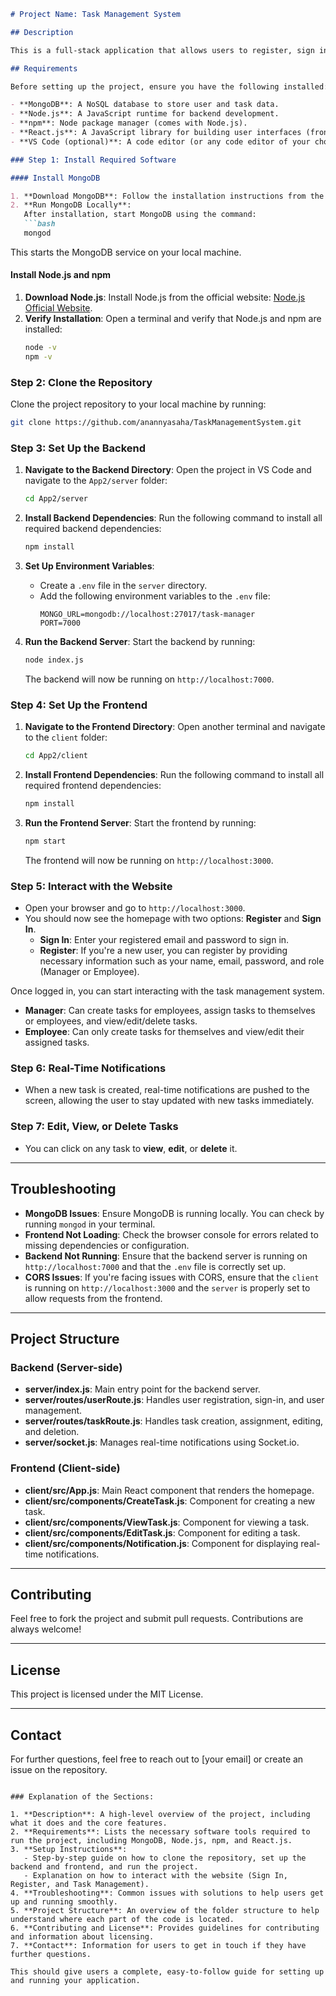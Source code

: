 
```markdown
# Project Name: Task Management System

## Description

This is a full-stack application that allows users to register, sign in, create tasks, and interact with them in real-time. The backend is built using Node.js, Express, and MongoDB, while the frontend uses React.js for a smooth user interface. The system supports roles such as Manager and Employee, with different permissions for creating, editing, and viewing tasks.

## Requirements

Before setting up the project, ensure you have the following installed:

- **MongoDB**: A NoSQL database to store user and task data.
- **Node.js**: A JavaScript runtime for backend development.
- **npm**: Node package manager (comes with Node.js).
- **React.js**: A JavaScript library for building user interfaces (frontend).
- **VS Code (optional)**: A code editor (or any code editor of your choice).

### Step 1: Install Required Software

#### Install MongoDB

1. **Download MongoDB**: Follow the installation instructions from the official website: [MongoDB Download](https://www.mongodb.com/try/download/community).
2. **Run MongoDB Locally**:
   After installation, start MongoDB using the command:
   ```bash
   mongod
   ```
   This starts the MongoDB service on your local machine.

#### Install Node.js and npm

1. **Download Node.js**: Install Node.js from the official website: [Node.js Official Website](https://nodejs.org/).
2. **Verify Installation**: Open a terminal and verify that Node.js and npm are installed:
   ```bash
   node -v
   npm -v
   ```

### Step 2: Clone the Repository

Clone the project repository to your local machine by running:
```bash
git clone https://github.com/anannyasaha/TaskManagementSystem.git
```

### Step 3: Set Up the Backend

1. **Navigate to the Backend Directory**:
   Open the project in VS Code and navigate to the `App2/server` folder:
   ```bash
   cd App2/server
   ```

2. **Install Backend Dependencies**:
   Run the following command to install all required backend dependencies:
   ```bash
   npm install
   ```

3. **Set Up Environment Variables**:
   - Create a `.env` file in the `server` directory.
   - Add the following environment variables to the `.env` file:
     ```
     MONGO_URL=mongodb://localhost:27017/task-manager
     PORT=7000
     ```

4. **Run the Backend Server**:
   Start the backend by running:
   ```bash
   node index.js
   ```

   The backend will now be running on `http://localhost:7000`.

### Step 4: Set Up the Frontend

1. **Navigate to the Frontend Directory**:
   Open another terminal and navigate to the `client` folder:
   ```bash
   cd App2/client
   ```

2. **Install Frontend Dependencies**:
   Run the following command to install all required frontend dependencies:
   ```bash
   npm install
   ```

3. **Run the Frontend Server**:
   Start the frontend by running:
   ```bash
   npm start
   ```

   The frontend will now be running on `http://localhost:3000`.

### Step 5: Interact with the Website

- Open your browser and go to `http://localhost:3000`.
- You should now see the homepage with two options: **Register** and **Sign In**.
  - **Sign In**: Enter your registered email and password to sign in.
  - **Register**: If you're a new user, you can register by providing necessary information such as your name, email, password, and role (Manager or Employee).
  
Once logged in, you can start interacting with the task management system.

- **Manager**: Can create tasks for employees, assign tasks to themselves or employees, and view/edit/delete tasks.
- **Employee**: Can only create tasks for themselves and view/edit their assigned tasks.

### Step 6: Real-Time Notifications

- When a new task is created, real-time notifications are pushed to the screen, allowing the user to stay updated with new tasks immediately.

### Step 7: Edit, View, or Delete Tasks

- You can click on any task to **view**, **edit**, or **delete** it.

---

## Troubleshooting

- **MongoDB Issues**: Ensure MongoDB is running locally. You can check by running `mongod` in your terminal.
- **Frontend Not Loading**: Check the browser console for errors related to missing dependencies or configuration.
- **Backend Not Running**: Ensure that the backend server is running on `http://localhost:7000` and that the `.env` file is correctly set up.
- **CORS Issues**: If you're facing issues with CORS, ensure that the `client` is running on `http://localhost:3000` and the `server` is properly set to allow requests from the frontend.

---

## Project Structure

### Backend (Server-side)
- **server/index.js**: Main entry point for the backend server.
- **server/routes/userRoute.js**: Handles user registration, sign-in, and user management.
- **server/routes/taskRoute.js**: Handles task creation, assignment, editing, and deletion.
- **server/socket.js**: Manages real-time notifications using Socket.io.

### Frontend (Client-side)
- **client/src/App.js**: Main React component that renders the homepage.
- **client/src/components/CreateTask.js**: Component for creating a new task.
- **client/src/components/ViewTask.js**: Component for viewing a task.
- **client/src/components/EditTask.js**: Component for editing a task.
- **client/src/components/Notification.js**: Component for displaying real-time notifications.

---

## Contributing

Feel free to fork the project and submit pull requests. Contributions are always welcome!

---

## License

This project is licensed under the MIT License.

---

## Contact

For further questions, feel free to reach out to [your email] or create an issue on the repository.

```

### Explanation of the Sections:

1. **Description**: A high-level overview of the project, including what it does and the core features.
2. **Requirements**: Lists the necessary software tools required to run the project, including MongoDB, Node.js, npm, and React.js.
3. **Setup Instructions**:
   - Step-by-step guide on how to clone the repository, set up the backend and frontend, and run the project.
   - Explanation on how to interact with the website (Sign In, Register, and Task Management).
4. **Troubleshooting**: Common issues with solutions to help users get up and running smoothly.
5. **Project Structure**: An overview of the folder structure to help understand where each part of the code is located.
6. **Contributing and License**: Provides guidelines for contributing and information about licensing.
7. **Contact**: Information for users to get in touch if they have further questions.

This should give users a complete, easy-to-follow guide for setting up and running your application.
